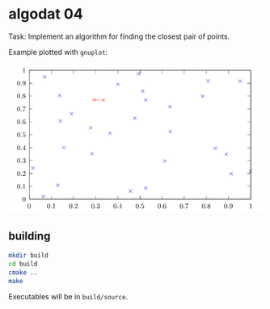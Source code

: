 # algodat 04

Task:  Implement an algorithm for finding the closest pair of points.

Example plotted with `gnuplot`:

![30 random points](doc/plot_0.svg)

## building
```sh
mkdir build
cd build
cmake ..
make
```

Executables will be in `build/source`.
